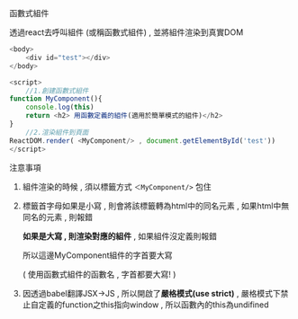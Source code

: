 函數式組件

透過react去呼叫組件 (或稱函數式組件)  ,  並將組件渲染到真實DOM

```js
<body>
    <div id="test"></div>
</body>

<script>
    //1.創建函數式組件
function MyComponent(){
    console.log(this)
	return <h2> 用函數定義的組件(適用於簡單模式的組件)</h2>
}
    //2.渲染組件到頁面
ReactDOM.render( <MyComponent/> , document.getElementById('test'))
</script>
```



注意事項

1. 組件渲染的時候 , 須以標籤方式 `＜MyComponent/>` 包住

2. 標籤首字母如果是小寫 , 則會將該標籤轉為html中的同名元素 , 如果html中無同名的元素 , 則報錯

   **如果是大寫 , 則渲染對應的組件** , 如果組件沒定義則報錯

   所以這邊MyComponent組件的字首要大寫

   ( 使用函數式組件的函數名 , 字首都要大寫! )

3. 因透過babel翻譯JSX->JS , 所以開啟了**嚴格模式(use strict)** , 嚴格模式下禁止自定義的function之this指向window , 所以函數內的this為undifined

